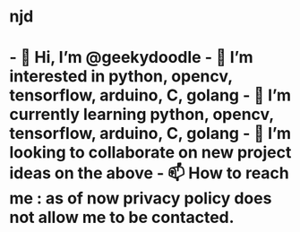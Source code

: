 <h1>njd<h1/>
- 👋 Hi, I’m @geekydoodle
- 👀 I’m interested in python, opencv, tensorflow, arduino, C, golang
- 🌱 I’m currently learning python, opencv, tensorflow, arduino, C, golang
- 💞️ I’m looking to collaborate on new project ideas on the above
- 📫 How to reach me : as of now privacy policy does not allow me to be contacted.

<!---
geekydoodle/geekydoodle is a ✨ special ✨ repository because its `README.md` (this file) appears on your GitHub profile.
You can click the Preview link to take a look at your changes.
--->
